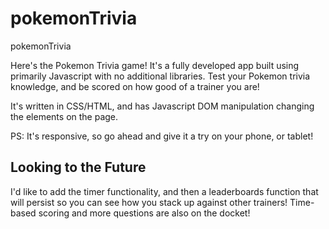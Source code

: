 # pokemonTrivia
pokemonTrivia

Here's the Pokemon Trivia game! It's a fully developed app built using primarily Javascript with no additional libraries. Test your Pokemon trivia knowledge, and be scored on how good of a trainer you are!

It's written in CSS/HTML, and has Javascript DOM manipulation changing the elements on the page.

PS: It's responsive, so go ahead and give it a try on your phone, or tablet!

## Looking to the Future

I'd like to add the timer functionality, and then a leaderboards function that will persist so you can see how you stack up against other trainers! 
Time-based scoring and more questions are also on the docket!
